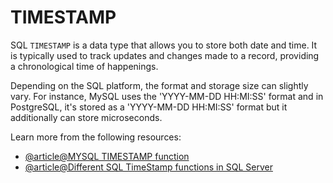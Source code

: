 # TIMESTAMP

SQL `TIMESTAMP` is a data type that allows you to store both date and time. It is typically used to track updates and changes made to a record, providing a chronological time of happenings.

Depending on the SQL platform, the format and storage size can slightly vary. For instance, MySQL uses the 'YYYY-MM-DD HH:MI:SS' format and in PostgreSQL, it's stored as a 'YYYY-MM-DD HH:MI:SS' format but it additionally can store microseconds.

Learn more from the following resources:

- [@article@MYSQL TIMESTAMP function](https://www.w3schools.com/mysql/func_mysql_timestamp.asp)
- [@article@Different SQL TimeStamp functions in SQL Server](https://www.sqlshack.com/different-sql-timestamp-functions-in-sql-server/)